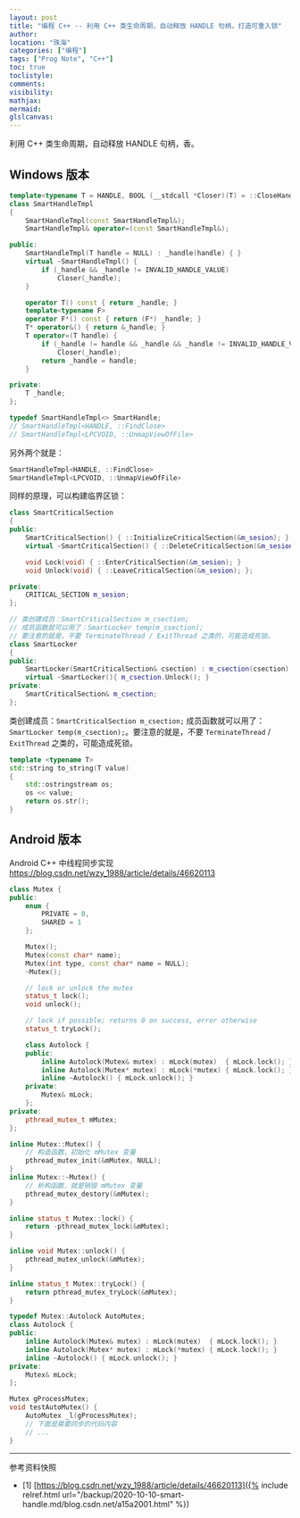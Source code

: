 ```yaml
---
layout: post
title: "编程 C++ -- 利用 C++ 类生命周期，自动释放 HANDLE 句柄，打造可重入锁"
author:
location: "珠海"
categories: ["编程"]
tags: ["Prog Note", "C++"]
toc: true
toclistyle:
comments:
visibility:
mathjax:
mermaid:
glslcanvas:
---
```


利用 C++ 类生命周期，自动释放 HANDLE 句柄，香。


## Windows 版本

```cpp
template<typename T = HANDLE, BOOL (__stdcall *Closer)(T) = ::CloseHandle>
class SmartHandleTmpl
{
    SmartHandleTmpl(const SmartHandleTmpl&);
    SmartHandleTmpl& operator=(const SmartHandleTmpl&);

public:
    SmartHandleTmpl(T handle = NULL) : _handle(handle) { }
    virtual ~SmartHandleTmpl() {
        if (_handle && _handle != INVALID_HANDLE_VALUE)
            Closer(_handle);
    }

    operator T() const { return _handle; }
    template<typename F>
    operator F*() const { return (F*) _handle; }
    T* operator&() { return &_handle; }
    T operator=(T handle) {
        if (_handle != handle && _handle && _handle != INVALID_HANDLE_VALUE)
            Closer(_handle);
        return _handle = handle;
    }

private:
    T _handle;
};

typedef SmartHandleTmpl<> SmartHandle;
// SmartHandleTmpl<HANDLE, ::FindClose>
// SmartHandleTmpl<LPCVOID, ::UnmapViewOfFile>
```

另外两个就是：

```cpp
SmartHandleTmpl<HANDLE, ::FindClose>
SmartHandleTmpl<LPCVOID, ::UnmapViewOfFile>
```

同样的原理，可以构建临界区锁：

```cpp
class SmartCriticalSection
{
public:
    SmartCriticalSection() { ::InitializeCriticalSection(&m_sesion); }
    virtual ~SmartCriticalSection() { ::DeleteCriticalSection(&m_sesion); }

    void Lock(void) { ::EnterCriticalSection(&m_sesion); }
    void Unlock(void) { ::LeaveCriticalSection(&m_sesion); };

private:
    CRITICAL_SECTION m_sesion;
};

// 类创建成员：SmartCriticalSection m_csection;
// 成员函数就可以用了：SmartLocker temp(m_csection);
// 要注意的就是，不要 TerminateThread / ExitThread 之类的，可能造成死锁。
class SmartLocker
{
public:
    SmartLocker(SmartCriticalSection& csection) : m_csection(csection) { m_csection.Lock(); }
    virtual ~SmartLocker(){ m_csection.Unlock(); }
private:
    SmartCriticalSection& m_csection;
};
```

类创建成员：`SmartCriticalSection m_csection;` 成员函数就可以用了：`SmartLocker temp(m_csection);`。要注意的就是，不要 `TerminateThread` / `ExitThread` 之类的，可能造成死锁。

```cpp
template <typename T>
std::string to_string(T value)
{
    std::ostringstream os;
    os << value;
    return os.str();
}
```


## Android 版本

Android C++ 中线程同步实现
<https://blog.csdn.net/wzy_1988/article/details/46620113>

```cpp
class Mutex {
public:
    enum {
        PRIVATE = 0,
        SHARED = 1
    };

    Mutex();
    Mutex(const char* name);
    Mutex(int type, const char* name = NULL);
    ~Mutex();

    // lock or unlock the mutex
    status_t lock();
    void unlock();

    // lock if possible; returns 0 on success, error otherwise
    status_t tryLock();

    class Autolock {
    public:
        inline Autolock(Mutex& mutex) : mLock(mutex)  { mLock.lock(); }
        inline Autolock(Mutex* mutex) : mLock(*mutex) { mLock.lock(); }
        inline ~Autolock() { mLock.unlock(); }
    private:
        Mutex& mLock;
    };
private:
    pthread_mutex_t mMutex;
};

inline Mutex::Mutex() {
    // 构造函数，初始化 mMutex 变量
    pthread_mutex_init(&mMutex, NULL);
}
inline Mutex::~Mutex() {
    // 析构函数，就是销毁 mMutex 变量
    pthread_mutex_destory(&mMutex);
}

inline status_t Mutex::lock() {
    return -pthread_mutex_lock(&mMutex);
}

inline void Mutex::unlock() {
    pthread_mutex_unlock(&mMutex);
}

inline status_t Mutex::tryLock() {
    return pthread_mutex_tryLock(&mMutex);
}

typedef Mutex::Autolock AutoMutex;
class Autolock {
public:
    inline Autolock(Mutex& mutex) : mLock(mutex)  { mLock.lock(); }
    inline Autolock(Mutex* mutex) : mLock(*mutex) { mLock.lock(); }
    inline ~Autolock() { mLock.unlock(); }
private:
    Mutex& mLock;
};

Mutex gProcessMutex;
void testAutoMutex() {
    AutoMutex _l(gProcessMutex);
    // 下面是需要同步的代码内容
    // ...
}
```

-----

<font class='ref_snapshot'>参考资料快照</font>

- [1] [https://blog.csdn.net/wzy_1988/article/details/46620113]({% include relref.html url="/backup/2020-10-10-smart-handle.md/blog.csdn.net/a15a2001.html" %})
